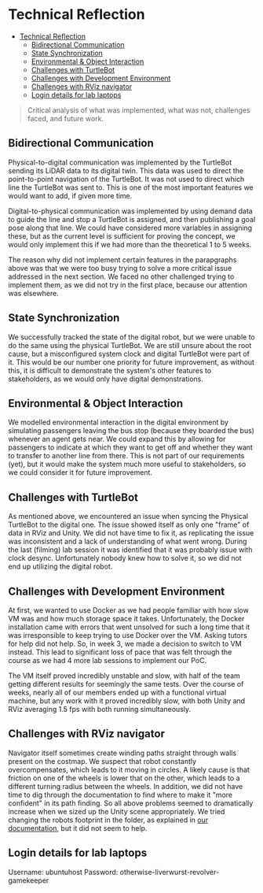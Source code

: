# Technical Reflection

<!--toc:start-->
- [Technical Reflection](#technical-reflection)
  - [Bidirectional Communication](#bidirectional-communication)
  - [State Synchronization](#state-synchronization)
  - [Environmental \& Object Interaction](#environmental--object-interaction)
  - [Challenges with TurtleBot](#challenges-with-turtlebot)
  - [Challenges with Development Environment](#challenges-with-development-environment)
  - [Challenges with RViz navigator](#challenges-with-rviz-navigator)
  - [Login details for lab laptops](#login-details-for-lab-laptops)
<!--toc:end-->

> Critical analysis of what was implemented, what was not,
> challenges faced, and future work.

## Bidirectional Communication

Physical-to-digital communication was implemented by the TurtleBot sending its
LiDAR data to its digital twin. This data was used to direct the point-to-point
navigation of the TurtleBot. It was not used to direct which line the TurtleBot
was sent to. This is one of the most important features we would want to add, if
given more time.

Digital-to-physical communication was implemented by using demand data to guide
the line and stop a TurtleBot is assigned, and then publishing a goal pose along
that line. We could have considered more variables in assigning these, but as
the current level is sufficient for proving the concept, we would only implement
this if we had more than the theoretical 1 to 5 weeks.

The reason why did not implement certain features in the parapgraphs above was
that we were too busy trying to solve a more critical issue addressed in the
next section. We faced no other challenged trying to implement them, as we did
not try in the first place, because our attention was elsewhere.

## State Synchronization

We successfully tracked the state of the digital robot, but we were unable to do
the same using the physical TurtleBot. We are still unsure about the root cause,
but a misconfigured system clock and digital TurtleBot were part of it. This
would be our number one priority for future improvement, as without this, it is
difficult to demonstrate the system's other features to stakeholders, as we
would only have digital demonstrations.

## Environmental & Object Interaction

We modelled environmental interaction in the digital environment by simulating
passengers leaving the bus stop (because they boarded the bus) whenever an agent
gets near. We could expand this by allowing for passengers to indicate at which
they want to get off and whether they want to transfer to another line from
there. This is not part of our requirements (yet), but it would make the system
much more useful to stakeholders, so we could consider it for future
improvement.

## Challenges with TurtleBot

As mentioned above, we encountered an issue when syncing the Physical TurtleBot
to the digital one. The issue showed itself as only one "frame" of data in RViz
and Unity. We did not have time to fix it, as replicating the issue was
inconsistent and a lack of understanding of what went wrong. During the last
(filming) lab session it was identified that it was probably issue with clock
desync. Unfortunately nobody knew how to solve it, so we did not end up
utilizing the digital robot.

## Challenges with Development Environment

At first, we wanted to use Docker as we had people familiar with how slow VM was
and how much storage space it takes. Unfortunately, the Docker installation came
with errors that went unsolved for such a long time that it was irresponsible to
keep trying to use Docker over the VM. Asking tutors for help did not help. So,
in week 3, we made a decision to switch to VM instead. This lead to significant
loss of pace that was felt through the course as we had 4 more lab sessions to
implement our PoC.

The VM itself proved incredibly unstable and slow, with half of the team getting
different results for seemingly the same tests. Over the course of weeks, nearly
all of our members ended up with a functional virtual machine, but any work with
it proved incredibly slow, with both Unity and RViz averaging 1.5 fps with both
running simultaneously.

## Challenges with RViz navigator

Navigator itself sometimes create winding paths straight through walls present
on the costmap. We suspect that robot constantly overcompensates, which leads to
it moving in circles. A likely cause is that friction on one of the wheels is
lower that on the other, which leads to a different turning radius between the
wheels. In addition, we did not have time to dig through the documentation
to find where to make it "more confident" in its path finding. So all above
problems seemed to dramatically increase when we sized up the Unity scene
appropriately. We tried changing the robots
footprint in the folder, as explained in [our documentation](/docs/Connecting%20Unity%20to%20Turtlebot.md#changing-the-size-of-the-robot-in-rviz),
but it did not seem to help.

## Login details for lab laptops

Username: ubuntuhost
Password: otherwise-liverwurst-revolver-gamekeeper
